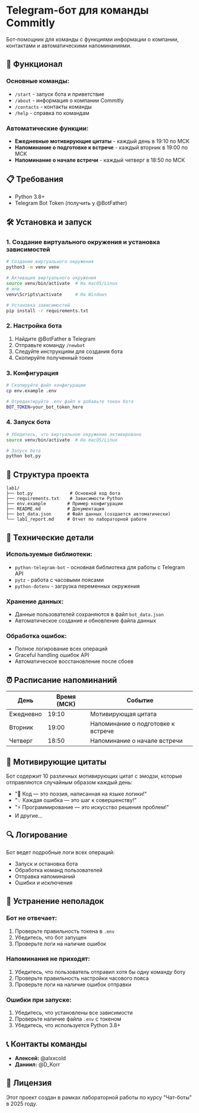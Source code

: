 # Telegram-бот для команды Commitly

Бот-помощник для команды с функциями информации о компании, контактами и автоматическими напоминаниями.

## 🚀 Функционал

### Основные команды:
- `/start` - запуск бота и приветствие
- `/about` - информация о компании Commitly
- `/contacts` - контакты команды
- `/help` - справка по командам

### Автоматические функции:
- **Ежедневные мотивирующие цитаты** - каждый день в 19:10 по МСК
- **Напоминание о подготовке к встрече** - каждый вторник в 19:00 по МСК
- **Напоминание о начале встречи** - каждый четверг в 18:50 по МСК

## 📋 Требования

- Python 3.8+
- Telegram Bot Token (получить у @BotFather)

## 🛠 Установка и запуск

### 1. Создание виртуального окружения и установка зависимостей

```bash
# Создание виртуального окружения
python3 -m venv venv

# Активация виртуального окружения
source venv/bin/activate  # На macOS/Linux
# или
venv\Scripts\activate     # На Windows

# Установка зависимостей
pip install -r requirements.txt
```

### 2. Настройка бота

1. Найдите @BotFather в Telegram
2. Отправьте команду `/newbot`
3. Следуйте инструкциям для создания бота
4. Скопируйте полученный токен

### 3. Конфигурация

```bash
# Скопируйте файл конфигурации
cp env.example .env

# Отредактируйте .env файл и добавьте токен бота
BOT_TOKEN=your_bot_token_here
```

### 4. Запуск бота

```bash
# Убедитесь, что виртуальное окружение активировано
source venv/bin/activate  # На macOS/Linux

# Запуск бота
python bot.py
```

## 📁 Структура проекта

```
lab1/
├── bot.py              # Основной код бота
├── requirements.txt    # Зависимости Python
├── env.example        # Пример конфигурации
├── README.md          # Документация
├── bot_data.json      # Файл данных (создается автоматически)
└── lab1_report.md     # Отчет по лабораторной работе
```

## 🔧 Технические детали

### Используемые библиотеки:
- `python-telegram-bot` - основная библиотека для работы с Telegram API
- `pytz` - работа с часовыми поясами
- `python-dotenv` - загрузка переменных окружения

### Хранение данных:
- Данные пользователей сохраняются в файл `bot_data.json`
- Автоматическое создание и обновление файла данных

### Обработка ошибок:
- Полное логирование всех операций
- Graceful handling ошибок API
- Автоматическое восстановление после сбоев

## ⏰ Расписание напоминаний

| День | Время (МСК) | Событие |
|------|-------------|---------|
| Ежедневно | 19:10 | Мотивирующая цитата |
| Вторник | 19:00 | Напоминание о подготовке к встрече |
| Четверг | 18:50 | Напоминание о начале встречи |

## 🎯 Мотивирующие цитаты

Бот содержит 10 различных мотивирующих цитат с эмодзи, которые отправляются случайным образом каждый день:

- "🚀 Код — это поэзия, написанная на языке логики!"
- "💡 Каждая ошибка — это шаг к совершенству!"
- "⚡ Программирование — это искусство решения проблем!"
- И другие...

## 🔍 Логирование

Бот ведет подробные логи всех операций:
- Запуск и остановка бота
- Обработка команд пользователей
- Отправка напоминаний
- Ошибки и исключения

## 🚨 Устранение неполадок

### Бот не отвечает:
1. Проверьте правильность токена в `.env`
2. Убедитесь, что бот запущен
3. Проверьте логи на наличие ошибок

### Напоминания не приходят:
1. Убедитесь, что пользователь отправил хотя бы одну команду боту
2. Проверьте правильность настройки часового пояса
3. Проверьте логи на наличие ошибок отправки

### Ошибки при запуске:
1. Убедитесь, что установлены все зависимости
2. Проверьте наличие файла `.env` с токеном
3. Убедитесь, что используется Python 3.8+

## 📞 Контакты команды

- **Алексей:** @alxxcold
- **Даниил:** @D_Korr

## 📝 Лицензия

Этот проект создан в рамках лабораторной работы по курсу "Чат-боты" в 2025 году.
